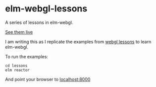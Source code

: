 # elm-webgl-lessons

A series of lessons in elm-webgl.

[See them live](https://nacmartin.github.io/elm-webgl-lessons/)

I am writing this as I replicate the examples from [webgl lessons](http://learningwebgl.com/blog/?page_id=1217) to learn elm-webgl.

To run the examples:

````
cd lessons
elm reactor
`````

And point your browser to [localhost:8000](http://localhost:8000)
